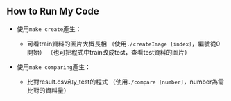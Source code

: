 ## How to Run My Code
* 使用`make create`產生：
	* 可看train資料的圖片大概長相
	（使用`./createImage [index]`，編號從0開始）
	（也可把程式中train改成test，查看test資料的圖片）

* 使用`make comparing`產生：
	* 比對result.csv和y_test的程式
	（使用`./compare [number]`，number為需比對的資料量）